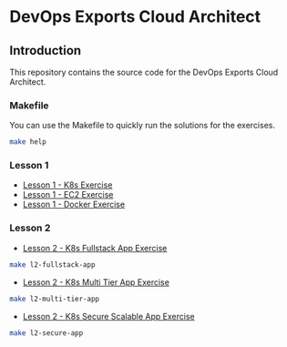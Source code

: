 # DevOps Exports Cloud Architect

## Introduction

This repository contains the source code for the DevOps Exports Cloud Architect.

### Makefile

You can use the Makefile to quickly run the solutions for the exercises.

```bash
make help
```

### Lesson 1

- [Lesson 1 - K8s Exercise](lesson1/k8s-exercise.md)
- [Lesson 1 - EC2 Exercise](lesson1/ec2-exercise.md)
- [Lesson 1 - Docker Exercise](lesson1/docker-exercise/docker-exercise.md)

### Lesson 2

- [Lesson 2 - K8s Fullstack App Exercise](lesson2/k8s_fullStack_exercise.md)

```bash
make l2-fullstack-app
```

- [Lesson 2 - K8s Multi Tier App Exercise](lesson2/k8s_multi-tier_exercise.md)

```bash
make l2-multi-tier-app
```

- [Lesson 2 - K8s Secure Scalable App Exercise](lesson2/k8s_secure_scalable_exercise.md)

```bash
make l2-secure-app
```
